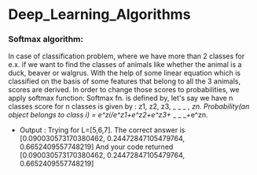 # Deep_Learning_Algorithms

### Softmax algorithm: 
In case of classification problem, where we have more than 2 classes for e.x. if we want to find the classes of animals like 
whether the animal is a duck, beaver or walgrus.
With the help of some linear equation which is classified on the basis of some features that belong to all the 3 animals, scores are derived.
In order to change those scores to probabilities, we apply softmax function:
Softmax fn. is defined by, let's say we have n classes
score for n classes is given by : z1, z2, z3, _ _ _ _, zn.
Probability(an object belongs to class i) = e^zi/e^z1+e^z2+e^z3+_ _ _ _+e^zn.
* Output : Trying for L=[5,6,7].
The correct answer is
[0.090030573170380462, 0.24472847105479764, 0.6652409557748219]
And your code returned
[0.090030573170380462, 0.24472847105479764, 0.6652409557748219]
